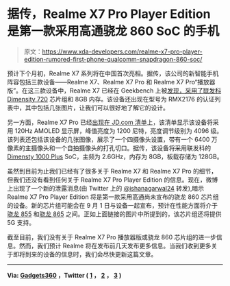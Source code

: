 # 据传，Realme X7 Pro Player Edition 是第一款采用高通骁龙 860 SoC 的手机

> 原文：<https://www.xda-developers.com/realme-x7-pro-player-edition-rumored-first-phone-qualcomm-snapdragon-860-soc/>

预计下个月初，Realme X7 系列将在中国首次亮相。据传，该公司的新智能手机阵容包括三款设备——Realme X7、Realme X7 Pro 和 Realme X7 Pro“播放器版”。在这三款设备中，Realme X7 已经在 Geekbench 上被[发现，采用了联发科](https://twitter.com/yabhishekhd/status/1298449994588934145) [Dimensity 720](https://www.xda-developers.com/mediatek-dimensity-720-5g-soc-launch/) 芯片组和 8GB 内存。该设备还出现在型号为 RMX2176 的认证列表中，其中包括几张图片，让我们可以很好地了解它的设计。

另一方面，Realme X7 Pro 已经[出现在 JD.com 清单](https://gadgets.ndtv.com/mobiles/news/realme-x7-pro-jd-com-listing-live-specifications-design-revealed-ahead-of-launch-2284849)上，该清单显示该设备将采用 120Hz AMOLED 显示屏，峰值亮度为 1200 尼特，亮度调节级别为 4096 级。该列表还包括该设备的几张图像，展示了一个四摄像头设置，带有一个 6400 万像素的主摄像头和一个自拍摄像头的打孔切口。据传，该设备将采用联发科的 [Dimensty 1000 Plus](https://www.xda-developers.com/mediatek-dimensity-1000-plus-new-5g-chip-144hz-display/) SoC，主频为 2.6GHz，内存为 8GB，板载存储为 128GB。

虽然到目前为止我们已经有了很多关于 Realme X7 和 Realme X7 Pro 的细节，但我们还没有看到任何关于 Realme X7 Pro Player Edition 的信息。现在，微博上出现了一个新的泄露消息(由 Twitter 上的 [@ishanagarwal24](https://twitter.com/ishanagarwal24/status/1298471855880192000) 转发),暗示 Realme X7 Pro Player Edition 将是第一款采用高通尚未宣布的骁龙 860 芯片组的设备。新的芯片组可能会在 9 月 1 日与设备一起宣布，预计在性能方面将介于[骁龙 855](https://www.xda-developers.com/tag/qualcomm-snapdragon-855/) 和[骁龙 865](https://www.xda-developers.com/qualcomm-snapdragon-865-processor-specifications-features/) 之间。正如上面链接的图片中所提到的，该芯片组还将提供 5G 支持。

截至目前，我们没有关于 Realme X7 Pro 播放器版或骁龙 860 芯片组的进一步信息。然而，我们预计 Realme 将在发布前几天发布更多信息。当我们收到更多关于即将到来的设备的信息时，我们会尽快更新这篇文章。

* * *

**Via: [Gadgets360](https://gadgets.ndtv.com/mobiles/news/realme-x7-pro-jd-com-listing-live-specifications-design-revealed-ahead-of-launch-2284849) ，Twitter ( [1](https://twitter.com/yabhishekhd/status/1297746138255089664) ， [2](https://twitter.com/yabhishekhd/status/1293105115205734400) ， [3](https://twitter.com/ishanagarwal24/status/1298471855880192000) )**